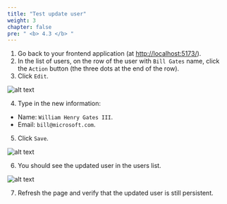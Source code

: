 ```yaml
---
title: "Test update user"
weight: 3
chapter: false
pre: " <b> 4.3 </b> "
---
```


1. Go back to your frontend application (at <http://localhost:5173/>).
2. In the list of users, on the row of the user with `Bill Gates` name, click the `Action` button (the three dots at the end of the row).
3. Click `Edit`.

![alt text](/images/workshop-3/frontend-app--test-update-user.png)

4. Type in the new information:

- Name: `William Henry Gates III`.
- Email: `bill@microsoft.com`.

5. Click `Save`.

![alt text](/images/workshop-3/frontend-app--test-create-user--confirm.png)

6. You should see the updated user in the users list.

![alt text](/images/workshop-3/frontend-app--test-create-user--user-updated.png)

7. Refresh the page and verify that the updated user is still persistent.
